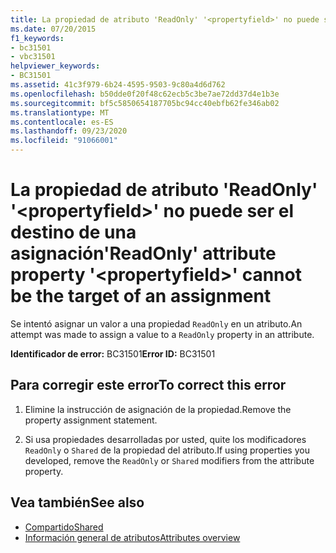 ```yaml
---
title: La propiedad de atributo 'ReadOnly' '<propertyfield>' no puede ser el destino de una asignación
ms.date: 07/20/2015
f1_keywords:
- bc31501
- vbc31501
helpviewer_keywords:
- BC31501
ms.assetid: 41c3f979-6b24-4595-9503-9c80a4d6d762
ms.openlocfilehash: b50dde0f20f48c62ecb5c3be7ae72dd37d4e1b3e
ms.sourcegitcommit: bf5c5850654187705bc94cc40ebfb62fe346ab02
ms.translationtype: MT
ms.contentlocale: es-ES
ms.lasthandoff: 09/23/2020
ms.locfileid: "91066001"
---
```

# <a name="readonly-attribute-property-propertyfield-cannot-be-the-target-of-an-assignment"></a><span data-ttu-id="a328b-102">La propiedad de atributo 'ReadOnly' '\<propertyfield>' no puede ser el destino de una asignación</span><span class="sxs-lookup"><span data-stu-id="a328b-102">'ReadOnly' attribute property '\<propertyfield>' cannot be the target of an assignment</span></span>

<span data-ttu-id="a328b-103">Se intentó asignar un valor a una propiedad `ReadOnly` en un atributo.</span><span class="sxs-lookup"><span data-stu-id="a328b-103">An attempt was made to assign a value to a `ReadOnly` property in an attribute.</span></span>  
  
 <span data-ttu-id="a328b-104">**Identificador de error:** BC31501</span><span class="sxs-lookup"><span data-stu-id="a328b-104">**Error ID:** BC31501</span></span>  
  
## <a name="to-correct-this-error"></a><span data-ttu-id="a328b-105">Para corregir este error</span><span class="sxs-lookup"><span data-stu-id="a328b-105">To correct this error</span></span>  
  
1. <span data-ttu-id="a328b-106">Elimine la instrucción de asignación de la propiedad.</span><span class="sxs-lookup"><span data-stu-id="a328b-106">Remove the property assignment statement.</span></span>  
  
2. <span data-ttu-id="a328b-107">Si usa propiedades desarrolladas por usted, quite los modificadores `ReadOnly` o `Shared` de la propiedad del atributo.</span><span class="sxs-lookup"><span data-stu-id="a328b-107">If using properties you developed, remove the `ReadOnly` or `Shared` modifiers from the attribute property.</span></span>  
  
## <a name="see-also"></a><span data-ttu-id="a328b-108">Vea también</span><span class="sxs-lookup"><span data-stu-id="a328b-108">See also</span></span>

- [<span data-ttu-id="a328b-109">Compartido</span><span class="sxs-lookup"><span data-stu-id="a328b-109">Shared</span></span>](../language-reference/modifiers/shared.md)
- [<span data-ttu-id="a328b-110">Información general de atributos</span><span class="sxs-lookup"><span data-stu-id="a328b-110">Attributes overview</span></span>](../programming-guide/concepts/attributes/index.md)
